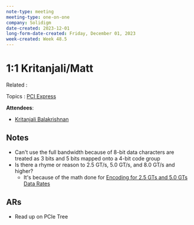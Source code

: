 ```yaml
---
note-type: meeting
meeting-type: one-on-one
company: Solidigm
date-created: 2023-12-01
long-form-date-created: Friday, December 01, 2023
week-created: Week 48.5
---
```


# 1:1 Kritanjali/Matt

Related :

Topics : [PCI Express](../4-hub-notes-🚉/PCI%20Express.md)

**Attendees**:

- [Kritanjali Balakrishnan](../authors-people-key-figures/Kritanjali%20Balakrishnan.md)

## Notes

- Can't use the full bandwidth because of 8-bit data characters are treated as 3 bits and 5 bits mapped onto a 4-bit code group
- Is there a rhyme or reason to 2.5 GT/s, 5.0 GT/s, and 8.0 GT/s and higher?
  - It's because of the math done for [Encoding for 2.5 GTs and 5.0 GTs Data Rates](../_inbox/Encoding%20for%202.5%20GTs%20and%205.0%20GTs%20Data%20Rates.md)

## ARs

- Read up on PCIe Tree
